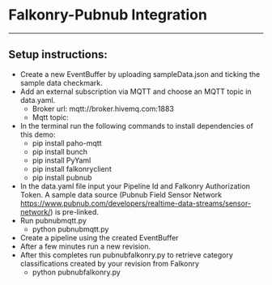 # Falkonry-Pubnub Integration
--------------------------------------------------------------------------------

## Setup instructions:

* Create a new EventBuffer by uploading sampleData.json and ticking the sample data checkmark.
* Add an external subscription via MQTT and choose an MQTT topic in data.yaml.
    * Broker url: mqtt://broker.hivemq.com:1883
    * Mqtt topic: <same as data.yaml>
* In the terminal run the following commands to install dependencies of this
   demo:
    * pip install paho-mqtt
    * pip install bunch
    * pip install PyYaml
    * pip install falkonryclient
    * pip install pubnub
* In the data.yaml file input your Pipeline Id and Falkonry Authorization Token. A sample data source (Pubnub Field Sensor Network https://www.pubnub.com/developers/realtime-data-streams/sensor-network/) is pre-linked.
* Run pubnubmqtt.py
    * python pubnubmqtt.py
* Create a pipeline using the created EventBuffer
* After a few minutes run a new revision.
* After this completes run pubnubfalkonry.py to retrieve category classifications
created by your revision from Falkonry
    * python pubnubfalkonry.py
